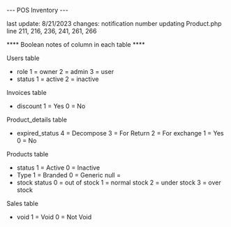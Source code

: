 --- POS Inventory ---

last update: 8/21/2023
changes:
notification number updating
Product.php line 211, 216, 236, 241, 261, 266 

**** Boolean notes of column in each table ****

Users table
 * role
    1 = owner
    2 = admin
    3 = user
 * status
    1 = active
    2 = inactive

Invoices table
 * discount
    1 = Yes
    0 = No

Product_details table
 * expired_status
    4 = Decompose
    3 = For Return
    2 = For exchange
    1 = Yes
    0 = No

Products table
 * status
    1 = Active
    0 = Inactive
 * Type
    1 = Branded
    0 = Generic
    null = <No Type>
 * stock status
    0 = out of stock
    1 = normal stock
    2 = under stock
    3 = over stock
    

Sales table
  * void
    1 = Void
    0 = Not Void




